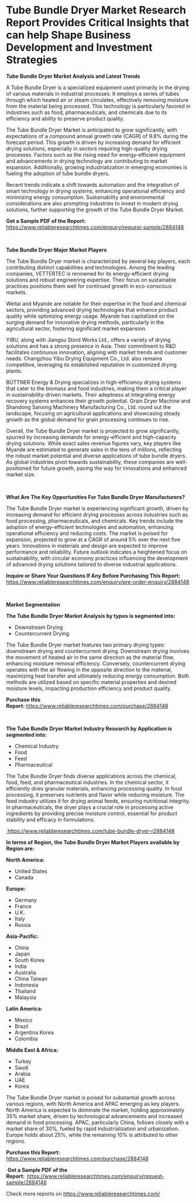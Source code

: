 <p><h1>Tube Bundle Dryer Market Research Report Provides Critical Insights that can help Shape Business Development and Investment Strategies</h1></p><p><strong>Tube Bundle Dryer Market Analysis and Latest Trends</strong></p>
<p><p>A Tube Bundle Dryer is a specialized equipment used primarily in the drying of various materials in industrial processes. It employs a series of tubes through which heated air or steam circulates, effectively removing moisture from the material being processed. This technology is particularly favored in industries such as food, pharmaceuticals, and chemicals due to its efficiency and ability to preserve product quality.</p><p>The Tube Bundle Dryer Market is anticipated to grow significantly, with expectations of a compound annual growth rate (CAGR) of 9.8% during the forecast period. This growth is driven by increasing demand for efficient drying solutions, especially in sectors requiring high-quality drying processes. Factors such as the rising need for energy-efficient equipment and advancements in drying technology are contributing to market expansion. Additionally, growing industrialization in emerging economies is fueling the adoption of tube bundle dryers. </p><p>Recent trends indicate a shift towards automation and the integration of smart technology in drying systems, enhancing operational efficiency and minimizing energy consumption. Sustainability and environmental considerations are also prompting industries to invest in modern drying solutions, further supporting the growth of the Tube Bundle Dryer Market.</p></p>
<p><strong>Get a Sample PDF of the Report:&nbsp;</strong> <a href="https://www.reliableresearchtimes.com/enquiry/request-sample/2884148?utm_campaign=2009&utm_medium=2&utm_source=Github&utm_content=ia&utm_term=13032025&utm_id=tube-bundle-dryer">https://www.reliableresearchtimes.com/enquiry/request-sample/2884148</a></p>
<p>&nbsp;</p>
<p><strong>Tube Bundle Dryer Major Market Players</strong></p>
<p><p>The Tube Bundle Dryer market is characterized by several key players, each contributing distinct capabilities and technologies. Among the leading companies, VETTERTEC is renowned for its energy-efficient drying solutions and robust engineering expertise. Their focus on sustainable practices positions them well for continued growth in eco-conscious markets.</p><p>Weitai and Myande are notable for their expertise in the food and chemical sectors, providing advanced drying technologies that enhance product quality while optimizing energy usage. Myande has capitalized on the surging demand for innovative drying methods, particularly in the agricultural sector, fostering significant market expansion.</p><p>YIBU, along with Jiangsu Stord Works Ltd., offers a variety of drying solutions and has a strong presence in Asia. Their commitment to R&D facilitates continuous innovation, aligning with market trends and customer needs. Changzhou Yibu Drying Equipment Co., Ltd. also remains competitive, leveraging its established reputation in customized drying plants.</p><p>BÜTTNER Energy & Drying specializes in high-efficiency drying systems that cater to the biomass and food industries, making them a critical player in sustainability-driven markets. Their adeptness at integrating energy recovery systems enhances their growth potential. Grain Dryer Machine and Shandong Sanxing Machinery Manufacturing Co., Ltd. round out the landscape, focusing on agricultural applications and showcasing steady growth as the global demand for grain processing continues to rise.</p><p>Overall, the Tube Bundle Dryer market is projected to grow significantly, spurred by increasing demands for energy-efficient and high-capacity drying solutions. While exact sales revenue figures vary, key players like Myande are estimated to generate sales in the tens of millions, reflecting the robust market potential and diverse applications of tube bundle dryers. As global industries pivot towards sustainability, these companies are well-positioned for future growth, paving the way for innovations and enhanced market size.</p></p>
<p>&nbsp;</p>
<p><strong>What Are The Key Opportunities For Tube Bundle Dryer Manufacturers?</strong></p>
<p><p>The Tube Bundle Dryer market is experiencing significant growth, driven by increasing demand for efficient drying processes across industries such as food processing, pharmaceuticals, and chemicals. Key trends include the adoption of energy-efficient technologies and automation, enhancing operational efficiency and reducing costs. The market is poised for expansion, projected to grow at a CAGR of around 5% over the next five years. Innovations in materials and design are expected to improve performance and reliability. Future outlook indicates a heightened focus on sustainability, with circular economy practices influencing the development of advanced drying solutions tailored to diverse industrial applications.</p></p>
<p><strong>Inquire or Share Your Questions If Any Before Purchasing This Report:</strong> <a href="https://www.reliableresearchtimes.com/enquiry/pre-order-enquiry/2884148?utm_campaign=2009&utm_medium=2&utm_source=Github&utm_content=ia&utm_term=13032025&utm_id=tube-bundle-dryer">https://www.reliableresearchtimes.com/enquiry/pre-order-enquiry/2884148</a></p>
<p>&nbsp;</p>
<p><strong>Market Segmentation</strong></p>
<p><strong>The Tube Bundle Dryer Market Analysis by types is segmented into:</strong></p>
<p><ul><li>Downstream Drying</li><li>Countercurrent Drying</li></ul></p>
<p><p>The Tube Bundle Dryer market features two primary drying types: downstream drying and countercurrent drying. Downstream drying involves the movement of heated air in the same direction as the material flow, enhancing moisture removal efficiency. Conversely, countercurrent drying operates with the air flowing in the opposite direction to the material, maximizing heat transfer and ultimately reducing energy consumption. Both methods are utilized based on specific material properties and desired moisture levels, impacting production efficiency and product quality.</p></p>
<p><strong>Purchase this Report:&nbsp;</strong><a href="https://www.reliableresearchtimes.com/purchase/2884148?utm_campaign=2009&utm_medium=2&utm_source=Github&utm_content=ia&utm_term=13032025&utm_id=tube-bundle-dryer">https://www.reliableresearchtimes.com/purchase/2884148</a></p>
<p>&nbsp;</p>
<p><strong>The Tube Bundle Dryer Market Industry Research by Application is segmented into:</strong></p>
<p><ul><li>Chemical Industry</li><li>Food</li><li>Feed</li><li>Pharmaceutical</li></ul></p>
<p><p>The Tube Bundle Dryer finds diverse applications across the chemical, food, feed, and pharmaceutical industries. In the chemical sector, it efficiently dries granular materials, enhancing processing quality. In food processing, it preserves nutrients and flavor while reducing moisture. The feed industry utilizes it for drying animal feeds, ensuring nutritional integrity. In pharmaceuticals, the dryer plays a crucial role in processing active ingredients by providing precise moisture control, essential for product stability and efficacy in formulations.</p></p>
<p><a href="https://www.reliableresearchtimes.com/tube-bundle-dryer-r2884148?utm_campaign=2009&utm_medium=2&utm_source=Github&utm_content=ia&utm_term=13032025&utm_id=tube-bundle-dryer">&nbsp;https://www.reliableresearchtimes.com/tube-bundle-dryer-r2884148</a></p>
<p><strong>In terms of Region, the Tube Bundle Dryer Market Players available by Region are:</strong></p>
<p>
    <p> <strong> North America: </strong>
        <ul>
            <li>United States</li>
            <li>Canada</li>
        </ul>
        </p> 
    <p> <strong> Europe: </strong>
        <ul>
            <li>Germany</li>
            <li>France</li>
            <li>U.K.</li>
            <li>Italy</li>
            <li>Russia</li>
        </ul>
        </p> 
    <p> <strong> Asia-Pacific: </strong>
        <ul>
            <li>China</li>
            <li>Japan</li>
            <li>South Korea</li>
            <li>India</li>
            <li>Australia</li>
            <li>China Taiwan</li>
            <li>Indonesia</li>
            <li>Thailand</li>
            <li>Malaysia</li>
        </ul>
        </p> 
    <p> <strong> Latin America: </strong>
        <ul>
            <li>Mexico</li>
            <li>Brazil</li>
            <li>Argentina Korea</li>
            <li>Colombia</li>
        </ul>
        </p> 
    <p> <strong> Middle East & Africa: </strong>
        <ul>
            <li>Turkey</li>
            <li>Saudi</li>
            <li>Arabia</li>
            <li>UAE</li>
            <li>Korea</li>
        </ul>
    </p>
    </p>
<p><p>The Tube Bundle Dryer market is poised for substantial growth across various regions, with North America and APAC emerging as key players. North America is expected to dominate the market, holding approximately 35% market share, driven by technological advancements and increased demand in food processing. APAC, particularly China, follows closely with a market share of 30%, fueled by rapid industrialization and urbanization. Europe holds about 25%, while the remaining 10% is attributed to other regions.</p></p>
<p><strong>Purchase this Report: </strong><a href="https://www.reliableresearchtimes.com/purchase/2884148?utm_campaign=2009&utm_medium=2&utm_source=Github&utm_content=ia&utm_term=13032025&utm_id=tube-bundle-dryer">https://www.reliableresearchtimes.com/purchase/2884148</a></p>
<p>&nbsp;<strong>Get a Sample PDF of the Report:&nbsp;&nbsp;</strong><a href="https://www.reliableresearchtimes.com/enquiry/request-sample/2884148?utm_campaign=2009&utm_medium=2&utm_source=Github&utm_content=ia&utm_term=13032025&utm_id=tube-bundle-dryer">https://www.reliableresearchtimes.com/enquiry/request-sample/2884148</a></p>
<p><strong></strong></p>
<p>Check more reports on <a href="https://www.reliableresearchtimes.com/?utm_campaign=2009&utm_medium=2&utm_source=Github&utm_content=ia&utm_term=13032025&utm_id=tube-bundle-dryer">https://www.reliableresearchtimes.com/</a></p>